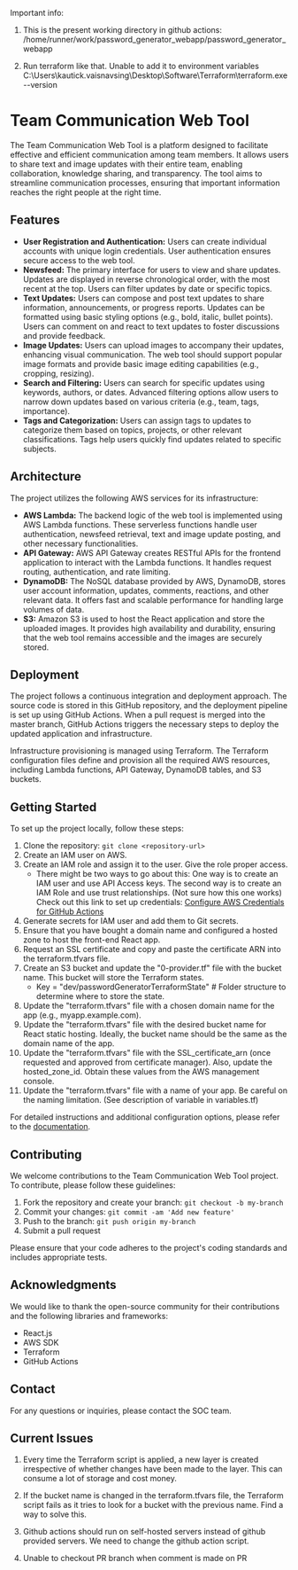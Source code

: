 Important info:

1. This is the present working directory in github actions:
    /home/runner/work/password_generator_webapp/password_generator_webapp

2. Run terraform like that. Unable to add it to environment variables
    C:\Users\kautick.vaisnavsing\Desktop\Software\Terraform\terraform.exe --version


# Team Communication Web Tool

The Team Communication Web Tool is a platform designed to facilitate effective and efficient communication among team members. It allows users to share text and image updates with their entire team, enabling collaboration, knowledge sharing, and transparency. The tool aims to streamline communication processes, ensuring that important information reaches the right people at the right time.

## Features

- **User Registration and Authentication:** Users can create individual accounts with unique login credentials. User authentication ensures secure access to the web tool.
- **Newsfeed:** The primary interface for users to view and share updates. Updates are displayed in reverse chronological order, with the most recent at the top. Users can filter updates by date or specific topics.
- **Text Updates:** Users can compose and post text updates to share information, announcements, or progress reports. Updates can be formatted using basic styling options (e.g., bold, italic, bullet points). Users can comment on and react to text updates to foster discussions and provide feedback.
- **Image Updates:** Users can upload images to accompany their updates, enhancing visual communication. The web tool should support popular image formats and provide basic image editing capabilities (e.g., cropping, resizing).
- **Search and Filtering:** Users can search for specific updates using keywords, authors, or dates. Advanced filtering options allow users to narrow down updates based on various criteria (e.g., team, tags, importance).
- **Tags and Categorization:** Users can assign tags to updates to categorize them based on topics, projects, or other relevant classifications. Tags help users quickly find updates related to specific subjects.

## Architecture

The project utilizes the following AWS services for its infrastructure:

- **AWS Lambda:** The backend logic of the web tool is implemented using AWS Lambda functions. These serverless functions handle user authentication, newsfeed retrieval, text and image update posting, and other necessary functionalities.
- **API Gateway:** AWS API Gateway creates RESTful APIs for the frontend application to interact with the Lambda functions. It handles request routing, authentication, and rate limiting.
- **DynamoDB:** The NoSQL database provided by AWS, DynamoDB, stores user account information, updates, comments, reactions, and other relevant data. It offers fast and scalable performance for handling large volumes of data.
- **S3:** Amazon S3 is used to host the React application and store the uploaded images. It provides high availability and durability, ensuring that the web tool remains accessible and the images are securely stored.

## Deployment

The project follows a continuous integration and deployment approach. The source code is stored in this GitHub repository, and the deployment pipeline is set up using GitHub Actions. When a pull request is merged into the master branch, GitHub Actions triggers the necessary steps to deploy the updated application and infrastructure.

Infrastructure provisioning is managed using Terraform. The Terraform configuration files define and provision all the required AWS resources, including Lambda functions, API Gateway, DynamoDB tables, and S3 buckets.


## Getting Started

To set up the project locally, follow these steps:

1. Clone the repository: `git clone <repository-url>`
2. Create an IAM user on AWS.
3. Create an IAM role and assign it to the user. Give the role proper access.
   - There might be two ways to go about this: One way is to create an IAM user and use API Access keys.
     The second way is to create an IAM Role and use trust relationships. (Not sure how this one works)
     Check out this link to set up credentials: [Configure AWS Credentials for GitHub Actions](https://github.com/marketplace/actions/configure-aws-credentials-for-github-actions)
4. Generate secrets for IAM user and add them to Git secrets.
5. Ensure that you have bought a domain name and configured a hosted zone to host the front-end React app.
6. Request an SSL certificate and copy and paste the certificate ARN into the terraform.tfvars file.
7. Create an S3 bucket and update the "0-provider.tf" file with the bucket name. This bucket will store the Terraform states.
   - Key = "dev/passwordGeneratorTerraformState" # Folder structure to determine where to store the state.
8. Update the "terraform.tfvars" file with a chosen domain name for the app (e.g., myapp.example.com).
9. Update the "terraform.tfvars" file with the desired bucket name for React static hosting. Ideally, the bucket name should be the same as the domain name of the app.
10. Update the "terraform.tfvars" file with the SSL_certificate_arn (once requested and approved from certificate manager). Also, update the hosted_zone_id. Obtain these values from the AWS management console.
11. Update the "terraform.tfvars" file with a name of your app. Be careful on the naming limitation. (See description of variable in variables.tf)


For detailed instructions and additional configuration options, please refer to the [documentation](docs/).

## Contributing

We welcome contributions to the Team Communication Web Tool project. To contribute, please follow these guidelines:

1. Fork the repository and create your branch: `git checkout -b my-branch`
2. Commit your changes: `git commit -am 'Add new feature'`
3. Push to the branch: `git push origin my-branch`
4. Submit a pull request

Please ensure that your code adheres to the project's coding standards and includes appropriate tests.

## Acknowledgments

We would like to thank the open-source community for their contributions and the following libraries and frameworks:

- React.js
- AWS SDK
- Terraform
- GitHub Actions

## Contact

For any questions or inquiries, please contact the SOC team.

## Current Issues

1. Every time the Terraform script is applied, a new layer is created irrespective of whether changes have been made to the layer. This can consume a lot of storage and cost money.

2. If the bucket name is changed in the terraform.tfvars file, the Terraform script fails as it tries to look for a bucket with the previous name. Find a way to solve this.

3. Github actions should run on self-hosted servers instead of github provided servers. We need to change the github action script.

4. Unable to checkout PR branch when comment is made on PR
